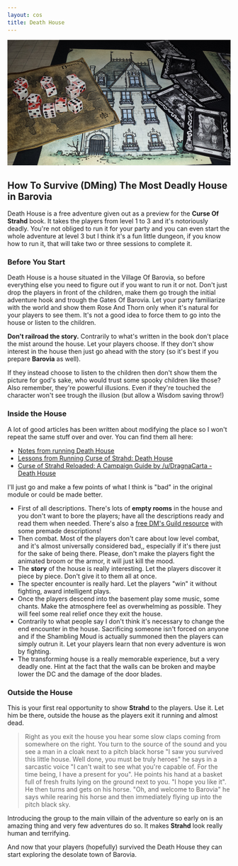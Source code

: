 ```yaml
---
layout: cos
title: Death House
---
```


![Header](/images/death_house.jpg)

## How To Survive (DMing) The Most Deadly House in Barovia

Death House is a free adventure given out as a preview for the **Curse Of Strahd** book. It takes the players from level 1 to 3 and it's notoriously deadly. You're not obliged to run it for your party and you can even start the whole adventure at level 3 but I think it's a fun little dungeon, if you know how to run it, that will take two or three sessions to complete it.

### Before You Start

Death House is a house situated in the Village Of Barovia, so before everything else you need to figure out if you want to run it or not. Don't just drop the players in front of the children, make them go trough the initial adventure hook and trough the Gates Of Barovia. Let your party familiarize with the world and show them Rose And Thorn only when it's natural for your players to see them. It's not a good idea to force them to go into the house or listen to the children.
&nbsp;&nbsp;&nbsp;&nbsp;&nbsp;&nbsp;

**Don't railroad the story.** Contrarily to what's written in the book don't place the mist around the house. Let your players choose. If they don't show interest in the house then just go ahead with the story (so it's best if you prepare **Barovia** as well).
&nbsp;&nbsp;&nbsp;&nbsp;&nbsp;&nbsp;

If they instead choose to listen to the children then don't show them the picture for god's sake, who would trust some spooky children like those? Also remember, they're powerful illusions. Even if they're touched the character won't see trough the illusion (but allow a Wisdom saving throw!)

### Inside the House

A lot of good articles has been written about modifying the place so I won't repeat the same stuff over and over. You can find them all here:

 - [Notes from running Death House](https://www.reddit.com/r/dndnext/comments/49bvms/notes_from_running_death_house/)
 - [Lessons from Running Curse of Strahd: Death  House](https://www.reddit.com/r/DnDBehindTheScreen/comments/70o4b7/lessons_from_running_curse_of_strahd_death_house/)
 - [Curse of Strahd Reloaded: A Campaign Guide by /u/DragnaCarta - Death House](https://docs.google.com/document/d/1iBGOoczF8oduZhmnHv297SEQmoxUVJ2mTOHVbfwcCMc/edit#)

I'll just go and make a few points of what I think is "bad" in the original module or could be made better.
- First of all descriptions. There's lots of **empty rooms** in the house and you don't want to bore the players; have all the descriptions ready and read them when needed. There's also a [free DM's Guild resource](https://www.dmsguild.com/product/247780/Curse-of-Strahd-Death-House-Script) with some premade descriptions!
- Then combat. Most of the players don't care about low level combat, and it's almost universally considered bad,, especially if it's there just for the sake of being there. Please, don't make the players fight the animated broom or the armor, it will just kill the mood.
- The **story** of the house is really interesting. Let the players discover it piece by piece. Don't give it to them all at once.
- The specter encounter is really hard. Let the players "win" it without fighting, award intelligent plays.
- Once the players descend into the basement play some music, some chants. Make the atmosphere feel as overwhelming as possible. They will feel some real relief once they exit the house.
- Contrarily to what people say I don't think it's necessary to change the end encounter in the house. Sacrificing someone isn't forced on anyone and if the Shambling Moud is actually summoned then the players can simply outrun it. Let your players learn that non every adventure is won by fighting.
- The transforming house is a really memorable experience, but a very deadly one. Hint at the fact that the walls can be broken and maybe lower the DC and the damage of the door blades.

### Outside the House

This is your first real opportunity to show **Strahd** to the players. Use it. Let him be there, outside the house as the players exit it running and almost dead.

> Right as you exit the house you hear some slow claps coming from somewhere on the right. You turn to the source of the sound and you see a man in a cloak next to a pitch black horse "I saw you survived this little house. Well done, you must be truly heroes" he says in a sarcastic voice "I can't wait to see what you're capable of. For the time being, I have a present for you". He points his hand at a basket full of fresh fruits lying on the ground next to you. "I hope you like it". He then turns and gets on his horse. "Oh, and welcome to Barovia" he says while rearing his horse and then immediately flying up into the pitch black sky. 

Introducing the group to the main villain of the adventure so early on is an amazing thing and very few adventures do so. It makes **Strahd** look really human and terrifying. 

And now that your players (hopefully) survived the Death House they can start exploring the desolate town of Barovia.